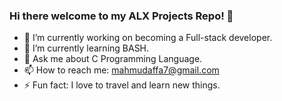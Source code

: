 ### Hi there welcome to my ALX Projects Repo! 👋

- 🔭 I’m currently working on becoming a Full-stack developer.
- 🌱 I’m currently learning BASH.
- 💬 Ask me about C Programming Language.
- 📫 How to reach me: mahmudaffa7@gmail.com
- ⚡ Fun fact: I love to travel and learn new things.
